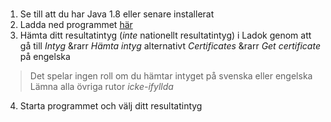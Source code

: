 # 
1. Se till att du har Java 1.8 eller senare installerat
2. Ladda ned programmet [här](https://github.com/Isterdam/Betygssnitt-LTH/raw/main/Betyg.jar)
3. Hämta ditt resultatintyg (*inte* nationellt resultatintyg) i Ladok genom att gå till *Intyg* &rarr *Hämta intyg* alternativt *Certificates* &rarr *Get certificate* på engelska
> Det spelar ingen roll om du hämtar intyget på svenska eller engelska
> Lämna alla övriga rutor *icke-ifyllda*
4. Starta programmet och välj ditt resultatintyg
